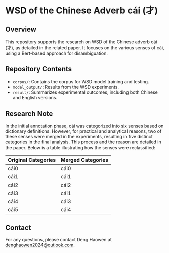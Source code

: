 # WSD of the Chinese Adverb cái (才)

## Overview
This repository supports the research on WSD of the Chinese adverb cái (才), as detailed in the related paper. It focuses on the various senses of cái, using a Bert-based approach for disambiguation.

## Repository Contents
- `corpus/`: Contains the corpus for WSD model training and testing.
- `model_output/`: Results from the WSD experiments.
- `result/`: Summarizes experimental outcomes, including both Chinese and English versions.

## Research Note
In the initial annotation phase, cái was categorized into six senses based on dictionary definitions. However, for practical and analytical reasons, two of these senses were merged in the experiments, resulting in five distinct categories in the final analysis. This process and the reason are detailed in the paper. Below is a table illustrating how the senses were reclassified:

| Original Categories | Merged Categories |
|---------------------|-------------------|
| cái0                | cái0              |
| cái1                | cái1              |
| cái2                | cái2              |
| cái3                | cái1              |
| cái4                | cái3              |
| cái5                | cái4              |

## Contact
For any questions, please contact Deng Haowen at denghaowen2024@outlook.com.

